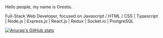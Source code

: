 Hello people, my name is Orestis.

Full-Stack Web Developer, focused on Javascript / HTML / CSS | Typescript | Node.js | Express.js | React.js | Redux | Socket.io | PostgreSQL 


[![Anurag's GitHub stats](https://github-readme-stats.vercel.app/api?username=orestispsy&show_icons=true&theme=merko)](https://github.com/anuraghazra/github-readme-stats)
